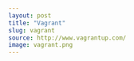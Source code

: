 ```yaml
---
layout: post
title: "Vagrant"
slug: vagrant
source: http://www.vagrantup.com/
image: vagrant.png
---
```


